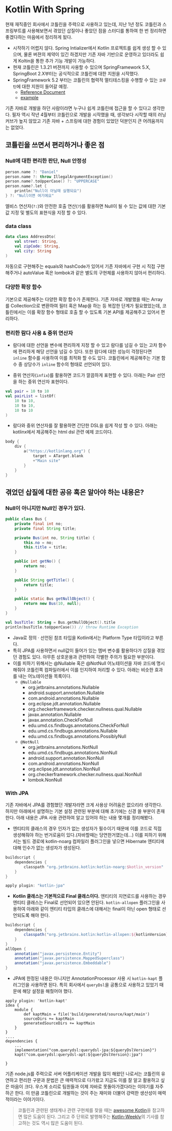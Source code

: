 # Kotlin With Spring

현재 재직중인 회사에서 코틀린을 주력으로 사용하고 있는데, 지난 1년 정도 코틀린과 스프링부트를 사용해보면서 겪었던 삽질이나 좋았던 점을 스터디를 통하여 한 번 정리하면 좋겠다하는 마음에서 정리하게 됬다. 

- 시작하기 어렵지 않다. Spring Intializer에서 Kotlin 프로젝트를 쉽게 생성 할 수 있으며, 물론 버젼의 제약이 있긴 하겠지만 기존 자바 기반으로 운영하고 있더라도 쉽게 Koltin을 통한 추가 기능 개발이 가능하다.
- 현재 코틀린은 1.3.21 버젼까지 사용할 수 있으며 SpringFramework 5.X, SpringBoot 2.X부터는 공식적으로 코틀린에 대한 지원을 시작했다. 
- SpringFramework 5.2 부터는 코틀린의 협력적 멀티테스킹을 수행할 수 있는 `코루틴`에 대한 지원이 들어갈 예정.
  * [Reference Document](https://docs.spring.io/spring/docs/5.2.0.BUILD-SNAPSHOT/spring-framework-reference/languages.html#coroutines)
  * [example](https://github.com/Kotlin/kotlin-coroutines-examples)

기존 자바로 개발을 하던 사람이라면 누구나 쉽게 코틀린에 접근을 할 수 있다고 생각한다. 필자 역시 작년 4월부터 코틀린으로 개발을 시작했을 때, 생각보다 시작할 때의 러닝 커브가 높지 않았고 기존 자바 + 스프링에 대한 경험이 있었던 덕분인지 큰 어려움까지는 없었다.


## 코틀린을 쓰면서 편리하거나 좋은 점
### Null에 대한 편리한 판단, Null 안정성
```kotlin
person.name ?: "Daniel"
person.name ?: throw IllegalArgumentException()
person.name?.toUpperCase() ?: "UPPERCASE"
person.name?.let {
    println("Null이 아닐때 실행되요")
} ?: "Null이면 여기에요"

```
엘비스 연산자(`?:`)와 안전한 호출 연산(`?`)를 활용하면 Null이 될 수 있는 값에 대한 기본 값 지정 및 별도의 표현식을 지정 할 수 있다.

### data class
```kotlin
data class AddressDto(
	val street: String, 
	val zipCode: String,
	val city: String
)
```
자동으로 구현해주는 equals와 hashCode가 있어서 기존 자바에서 구현 시 직접 구현해주거나 autoValue 혹은 lombok과 같은 별도의 구현체를 사용하지 않아서 편리하다. 
### 다양한 확장 함수
기본으로 제공해주는 다양한 확장 함수가 존재한다. 기존 자바로 개발했을 때는 Array를 Collection으로 변환하여 필터 혹은 Map을 하는 등 복잡한 단계가 필요했었는데, 코틀린에서는 이를 확장 함수 형태로 호출 할 수 있도록 기본 API를 제공해주고 있어서 편리하다.

### 편리한 람다 사용 & 중위 연산자
- 람다에 대한 선언을 변수에 편리하게 지정 할 수 있고 람다를 넘길 수 있는 고차 함수에 편리하게 해당 선언을 넘길 수 있다. 또한 람다에 대한 성능이 걱정된다면 `inline` 함수를 사용하여 이를 최적화 할 수도 있다. 코틀린에서 제공해주는 기본 함수 중 상당수가 `inline` 함수의 형태로 선언되어 있다.

- 중위 연산자(`infix`)를 활용하면 코드가 깔끔하게 표현할 수 있다. 아래는 Pair 선언을 하는 중위 연산자 표현이다.
```kotlin
val pair = 10 to 10
val pairList = listOf(
	10 to 10,
	10 to 10,
	10 to 10
)
```
- 람다와 중위 연산자를 잘 활용하면 간단한 DSL을 쉽게 작성 할 수 있다. 아래는 kotlinx에서 제공해주는 html dsl 관련 예제 코드이다.
```kotlin
body {
	div {
        a("https://kotlinlang.org") {
            target = ATarget.blank
            +"Main site"
        }
	}
}
```



## 겪었던 삽질에 대한 공유 혹은 알아야 하는 내용은?
### Null이 아니지만 Null인 경우가 있다.
```java
public class Bus {
    private final int no;
    private final String title;

    private Bus(int no, String title) {
        this.no = no;
        this.title = title;
    }

    public int getNo() {
        return no;
    }

    public String getTitle() {
        return title;
    }

    public static Bus getNullObject() {
        return new Bus(10, null);
    }
}
```

```kotlin
val busTitle: String = Bus.getNullObject().title
println(busTitle.toUpperCase()) // throw Runtime Exception
```

- Java로 정의 · 선언된 참조 타입을 Kotlin에서는 Platform Type 타입이라고 부른다.
- 특히 JPA를 사용하면서 null값이 들어가 있는 멤버 변수를 활용하다가 삽질을 겪었던 경험도 있다. 아무튼 상호운용과 관련하여 각별한 주의가 필요한 부분이다.
- 이를 피하기 위해서는 @Nullable 혹은 @NotNull 어노테이션을 자바 코드에 명시 해줘야 코틀린쪽 컴파일러에서 이를 인지하여 처리할 수 있다. 아래는 비슷한 효과를 내는 어노테이션들 목록이다.
	- `@Nullable`
		- org.jetbrains.annotations.Nullable
		- android.support.annotation.Nullable
		- com.android.annotations.Nullable
		- org.eclipse.jdt.annotation.Nullable
		- org.checkerframework.checker.nullness.qual.Nullable
		- javax.annotation.Nullable
		- javax.annotation.CheckForNull
		- edu.umd.cs.findbugs.annotations.CheckForNull
		- edu.umd.cs.findbugs.annotations.Nullable
		- edu.umd.cs.findbugs.annotations.PossiblyNull
	- `@NotNull`
		- org.jetbrains.annotations.NotNull
		- edu.umd.cs.findbugs.annotations.NonNull
		- android.support.annotation.NonNull
		- com.android.annotations.NonNull
		- org.eclipse.jdt.annotation.NonNull
		- org.checkerframework.checker.nullness.qual.NonNull
		- lombok.NonNull	


### With JPA
기존 자바에서 JPA를 경험했던 개발자라면 크게 사용상 어려움은 없으리라 생각한다. 하지만 아래에서 설명하는 기본 설정 관련된 부분에 대해 초기에는 신경 쓸 부분이 존재한다. 아래 내용은 JPA 사용 관련하여 알고 있어야 하는 내용 몇개를 정리해봤다.

- 엔티티의 클래스의 경우 인자가 없는 생성자가 필수이기 때문에 이를 코드로 직접 생성해줘야 하는 번거로움이 있다.(자바할때는 당연한거였는데...) 이를 피하기 위해서는 빌드 경로에 kotlin-noarg 컴파일러 플러그인을 넣으면 Hibernate 엔티티에 대해 인수가 없는 생성자가 생성된다.
```gradle
buildscript {
    dependencies {
        classpath "org.jetbrains.kotlin:kotlin-noarg:$kotlin_version"
    }
}

apply plugin: "kotlin-jpa"
```

- **Kotlin 클래스는 기본적으로 Final 클래스이다.** 엔티티의 지연로드를 사용하는 경우 엔티티 클래스는 Final로 선언되어 있으면 안된다. `kotlin-allopen` 플러그인을 사용하여 아래와 같이 엔티티 타입의 클래스에 대해서는 final이 아닌 open 형태로 선언되도록 해야 한다.
```gradle
buildscript {
    dependencies {
        classpath("org.jetbrains.kotlin:kotlin-allopen:${kotlinVersion}")
    }
}
allOpen {
    annotation("javax.persistence.Entity")
    annotation("javax.persistence.MappedSuperclass")
    annotation("javax.persistence.Embeddable")
} 
```

- JPA에 한정된 내용은 아니지만 AnnotationProcessor 사용 시 `kotlin-kapt` 플러그인을 사용하면 된다. 특히 회사에서 `queryDsl`을 공통으로 사용하고 있었기 때문에 해당 설정을 해줬어야 했다.

```
apply plugin: 'kotlin-kapt'
idea {
    module {
        def kaptMain = file('build/generated/source/kapt/main')
        sourceDirs += kaptMain
        generatedSourceDirs += kaptMain
    }
}
....
dependencies {
	...
    implementation("com.querydsl:querydsl-jpa:${queryDslVersion}")
    kapt("com.querydsl:querydsl-apt:${queryDslVersion}:jpa")
	
}
```

기존 node.js를 주력으로 서버 어플리케이션 개발을 많이 해왔던 나로서는 코틀린의 유연하고 편리한 구문과 문법은 큰 매력적으로 다가왔고 지금도 이를 잘 알고 활용하고 싶은 마음이 크다. 우스게 소리로 팀원들과 이제 자바로 못돌아가겠다라는 이야기를 자주 하곤 한다. 이 만큼 코틀린으로 개발하는 것이 주는 재미와 더불어 걍력한 생산성이 매력적이라는 이야기이다. 

> 코틀린과 관련된 생태계나 관련 구현체를 찾을 때는 [awesome Kotlin](https://github.com/KotlinBy/awesome-kotlin)을 참고하면 많은 도움이 된다. 그리고 주 단위로 발행해주는 [Kotlin-Weekly](https://us12.campaign-archive.com/home/?u=f39692e245b94f7fb693b6d82&id=93b2272cb6)의 기사를 참고하는 것도 역시 많은 도움이 된다.
